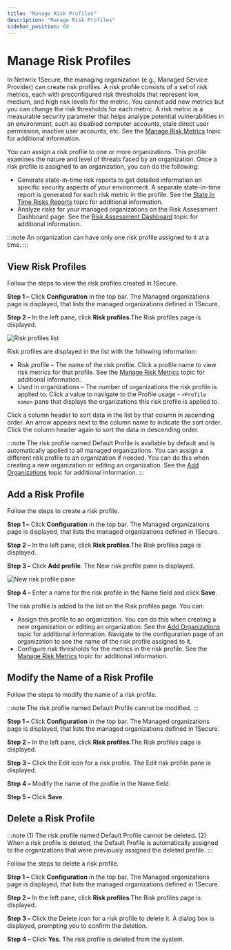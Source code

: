```yaml
---
title: "Manage Risk Profiles"
description: "Manage Risk Profiles"
sidebar_position: 60
---
```


# Manage Risk Profiles

In Netwrix 1Secure, the managing organization (e.g., Managed Service Provider) can create risk profiles. A risk profile
consists of a set of risk metrics, each with preconfigured risk thresholds that represent low,
medium, and high risk levels for the metric. You cannot add new metrics but you can change the risk
thresholds for each metric. A risk metric is a measurable security parameter that helps analyze
potential vulnerabilities in an environment, such as disabled computer accounts, stale direct user
permission, inactive user accounts, etc. See the [ Manage Risk Metrics](/docs/1secure/admin/riskprofiles/riskmetrics.md) topic for
additional information.

You can assign a risk profile to one or more organizations. This profile examines the nature and
level of threats faced by an organization. Once a risk profile is assigned to an organization, you
can do the following:

- Generate state-in-time risk reports to get detailed information on specific security aspects of
  your environment. A separate state-in-time report is generated for each risk metric in the
  profile. See the [State In Time Risks Reports](/docs/1secure/admin/searchandreports/stateintime.md) topic for
  additional information.
- Analyze risks for your managed organizations on the Risk Assessment Dashboard page. See the
  [Risk Assessment Dashboard](/docs/1secure/admin/riskprofiles/riskassessmentdashboard.md) topic for additional information.

:::note
An organization can have only one risk profile assigned to it at a time.
:::


## View Risk Profiles

Follow the steps to view the risk profiles created in 1Secure.

**Step 1 –** Click **Configuration** in the top bar. The Managed organizations page is displayed,
that lists the managed organizations defined in 1Secure.

**Step 2 –** In the left pane, click **Risk profiles**.The Risk profiles page is displayed.

![Risk profiles list](/images/1secure/admin/riskprofiles/riskprofiles.webp)

Risk profiles are displayed in the list with the following information:

- Risk profile – The name of the risk profile. Click a profile name to view risk metrics for that
  profile. See the [ Manage Risk Metrics](/docs/1secure/admin/riskprofiles/riskmetrics.md) topic for additional information.
- Used in organizations – The number of organizations the risk profile is applied to. Click a value
  to navigate to the Profile usage - `<Profile name>` pane that displays the organizations this risk
  profile is applied to.

Click a column header to sort data in the list by that column in ascending order. An arrow appears
next to the column name to indicate the sort order. Click the column header again to sort the data
in descending order.

:::note
The risk profile named Default Profile is available by default and is automatically
applied to all managed organizations. You can assign a different risk profile to an organization if
needed. You can do this when creating a new organization or editing an organization. See the
[Add Organizations](/docs/1secure/admin/organizations/addorganizations.md) topic for additional information.
:::


## Add a Risk Profile

Follow the steps to create a risk profile.

**Step 1 –** Click **Configuration** in the top bar. The Managed organizations page is displayed,
that lists the managed organizations defined in 1Secure.

**Step 2 –** In the left pane, click **Risk profiles**.The Risk profiles page is displayed.

**Step 3 –** Click **Add profile**. The New risk profile pane is displayed.

![New risk profile pane](/images/1secure/admin/riskprofiles/newriskprofilepane.webp)

**Step 4 –** Enter a name for the risk profile in the Name field and click **Save**.

The risk profile is added to the list on the Risk profiles page. You can:

- Assign this profile to an organization. You can do this when creating a new organization or
  editing an organization. See the [Add Organizations](/docs/1secure/admin/organizations/addorganizations.md) topic
  for additional information. Navigate to the configuration page of an organization to see the name
  of the risk profile assigned to it.
- Configure risk thresholds for the metrics in the risk profile. See
  the[ Manage Risk Metrics](/docs/1secure/admin/riskprofiles/riskmetrics.md) topic for additional information.

## Modify the Name of a Risk Profile

Follow the steps to modify the name of a risk profile.

:::note
The risk profile named Default Profile cannot be modified.
:::


**Step 1 –** Click **Configuration** in the top bar. The Managed organizations page is displayed,
that lists the managed organizations defined in 1Secure.

**Step 2 –** In the left pane, click **Risk profiles**.The Risk profiles page is displayed.

**Step 3 –** Click the Edit icon for a risk profile. The Edit risk profile pane is displayed.

**Step 4 –** Modify the name of the profile in the Name field.

**Step 5 –** Click **Save**.

## Delete a Risk Profile

:::note
(1) The risk profile named Default Profile cannot be deleted. (2) When a risk profile is
deleted, the Default Profile is automatically assigned to the organizations that were previously
assigned the deleted profile.
:::


Follow the steps to delete a risk profile.

**Step 1 –** Click **Configuration** in the top bar. The Managed organizations page is displayed,
that lists the managed organizations defined in 1Secure.

**Step 2 –** In the left pane, click **Risk profiles**.The Risk profiles page is displayed.

**Step 3 –** Click the Delete icon for a risk profile to delete it. A dialog box is displayed,
prompting you to confirm the deletion.

**Step 4 –** Click **Yes**. The risk profile is deleted from the system.
